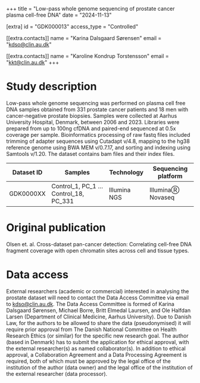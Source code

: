 +++
title = "Low-pass whole genome sequencing of prostate cancer plasma cell-free DNA"
date = "2024-11-13"

[extra]
id = "GDK000013"
access_type = "Controlled"

[[extra.contacts]]
name = "Karina Dalsgaard Sørensen"
email = "kdso@clin.au.dk"

[[extra.contacts]]
name = "Karoline Kondrup Torstensson"
email = "kkt@clin.au.dk"
+++

# Study description

Low-pass whole genome sequencing was performed on plasma cell free DNA samples obtained from 331 prostate cancer patients and 18 men with cancer-negative prostate biopsies. Samples were collected at Aarhus University Hospital, Denmark, between 2006 and 2023. Libraries were prepared from up to 100ng cfDNA and paired-end sequenced at 0.5x coverage per sample. Bioinformatics processing of raw fastq files included trimming of adapter sequences using Cutadapt v/4.8, mapping to the hg38 reference genome using BWA MEM v/0.7.17, and sorting and indexing using Samtools v/1.20. The dataset contains bam files and their index files.

Dataset ID	| Samples  	                            | Technology	| Sequencing platform
------------|---------------------------------------|---------------|--------------------
GDK0000XX	| Control_1, PC_1 … Control_18, PC_331	| Illumina NGS	| IlluminaⓇ Novaseq


# Original publication

Olsen et. al. Cross-dataset pan-cancer detection: Correlating cell-free DNA fragment coverage with open chromatin sites across cell and tissue types.

# Data access

External researchers (academic or commercial) interested in analysing the prostate dataset will need to contact the Data Access Committee via email to kdso@clin.au.dk. The Data Access Committee is formed of Karina Dalsgaard Sørensen, Michael Borre, Britt Elmedal Laursen, and Ole Halfdan Larsen (Department of Clinical Medicine, Aarhus University). Due to Danish Law, for the authors to be allowed to share the data (pseudonymised) it will require prior approval from The Danish National Committee on Health Research Ethics (or similar) for the specific new research goal. The author (based in Denmark) has to submit the application for ethical approval, with the external researcher(s) as named collaborator(s). In addition to ethical approval, a Collaboration Agreement and a Data Processing Agreement is required, both of which must be approved by the legal office of the institution of the author (data owner) and the legal office of the institution of the external researcher (data processor).
